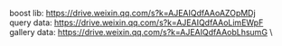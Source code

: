 boost lib: https://drive.weixin.qq.com/s?k=AJEAIQdfAAoAZOpMDj \
query data: https://drive.weixin.qq.com/s?k=AJEAIQdfAAoLimEWpF \
gallery data: https://drive.weixin.qq.com/s?k=AJEAIQdfAAobLhsumG \
